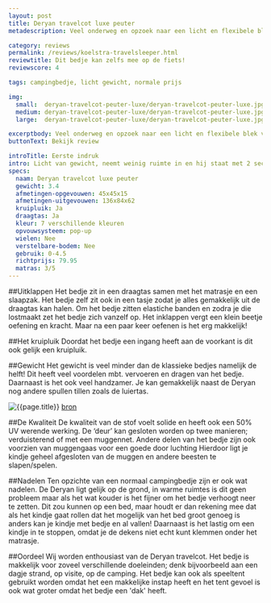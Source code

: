 ```yaml
---
layout: post
title: Deryan travelcot luxe peuter
metadescription: Veel onderweg en opzoek naar een licht en flexibele blek voor de kleine? Dan is het Deryan luxe peuter campinbedje misschien wel iets voor jou!

category: reviews
permalink: /reviews/koelstra-travelsleeper.html
reviewtitle: Dit bedje kan zelfs mee op de fiets!
reviewscore: 4

tags: campingbedje, licht gewicht, normale prijs

img:
  small:  deryan-travelcot-peuter-luxe/deryan-travelcot-peuter-luxe.jpg
  medium: deryan-travelcot-peuter-luxe/deryan-travelcot-peuter-luxe.jpg
  large:  deryan-travelcot-peuter-luxe/deryan-travelcot-peuter-luxe.jpg

excerptbody: Veel onderweg en opzoek naar een licht en flexibele blek voor de kleine? Dan is het Deryan luxe peuter campingbedje misschien wel iets voor jou!
buttonText: Bekijk review

introTitle: Eerste indruk
intro: Licht van gewicht, neemt weinig ruimte in en hij staat met 2 seconden, dit bevalt goed! Naast het campingbedje wordt er een dun zelfopblaasbaar matrasje (2,5cm), een slaapzak en een draagtas meegeleverd.
specs:
  naam: Deryan travelcot luxe peuter
  gewicht: 3.4
  afmetingen-opgevouwen: 45x45x15
  afmetingen-uitgevouwen: 136x84x62
  kruipluik: Ja
  draagtas: Ja
  kleur: 7 verschillende kleuren
  opvouwsysteem: pop-up
  wielen: Nee
  verstelbare-bodem: Nee
  gebruik: 0-4.5
  richtprijs: 79.95
  matras: 3/5
---
```


##Uitklappen
Het bedje zit in een draagtas samen met het matrasje en een slaapzak. Het bedje zelf zit ook in een tasje zodat je alles gemakkelijk uit de draagtas kan halen. Om het bedje zitten elastiche banden en zodra je die lostmaakt zet het bedje zich vanzelf op. Het inklappen vergt een klein beetje oefening en kracht. Maar na een paar keer oefenen is het erg makkelijk!

##Het kruipluik
Doordat het bedje een ingang heeft aan de voorkant is dit ook gelijk een kruipluik.

##Gewicht
Het gewicht is veel minder dan de klassieke bedjes namelijk de helft! Dit heeft veel voordelen mbt. vervoeren en dragen van het bedje. Daarnaast is het ook veel handzamer. Je kan gemakkelijk naast de Deryan nog andere spullen tillen zoals de luiertas.

<img src="{{ site.baseurl }}/post_images/deryan-travelcot-peuter-luxe/bronbestand.jpg" alt="{{page.title}}">
<a href="http://nikkiandnicholas.com/review-deryan-the-most-convenient-camp-cots-around/" target="_blank">bron</a>

##De Kwaliteit
De kwaliteit van de stof voelt solide en heeft ook een 50% UV werende werking. De ‘deur’ kan gesloten worden op twee manieren; verduisterend of met een muggennet. Andere delen van het bedje zijn ook voorzien van muggengaas voor een goede door luchting Hierdoor ligt je kindje geheel afgesloten van de muggen en andere beesten te slapen/spelen.

##Nadelen
Ten opzichte van een normaal campingbedje zijn er ook wat nadelen. De Deryan ligt gelijk op de grond, in warme ruimtes is dit geen probleem maar als het wat kouder is het fijner om het bedje verhoogt neer te zetten. Dit zou kunnen op een bed, maar houdt er dan rekening mee dat als het kindje gaat rollen dat het mogelijk van het bed groot genoeg is anders kan je kindje met bedje en al vallen! Daarnaast is het lastig om een kindje in te stoppen, omdat je de dekens niet echt kunt klemmen onder het matrasje.

##Oordeel
Wij worden enthousiast van de Deryan travelcot. Het bedje is makkelijk voor zoveel verschillende doeleinden; denk bijvoorbeeld aan een dagje strand, op visite, op de camping. Het bedje kan ook als speeltent gebruikt worden omdat het een makkelijke instap heeft en het tent gevoel is ook wat groter omdat het bedje een 'dak' heeft. 